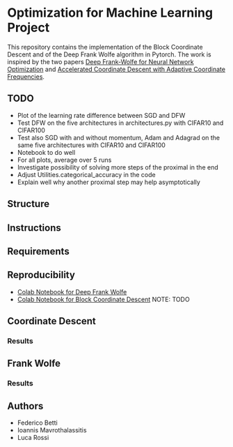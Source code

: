# Optimization for Machine Learning Project
This repository contains the implementation of the Block Coordinate Descent and of the Deep Frank Wolfe algorithm in Pytorch. The work is inspired by the two papers  [Deep Frank-Wolfe for Neural Network Optimization](https://arxiv.org/pdf/1811.07591.pdf) and [Accelerated Coordinate Descent with Adaptive Coordinate Frequencies](http://proceedings.mlr.press/v29/Glasmachers13.pdf).

## TODO
* Plot of the learning rate difference between SGD and DFW
* Test DFW on the five architectures in architectures.py with CIFAR10 and CIFAR100
* Test also SGD with and without momentum, Adam and Adagrad on the same five architectures with CIFAR10 and CIFAR100
* Notebook to do well
* For all plots, average over 5 runs
* Investigate possibility of solving more steps of the proximal in the end
* Adjust Utilities.categorical_accuracy in the code
* Explain well why another proximal step may help asymptotically

## Structure

## Instructions

## Requirements

## Reproducibility
- [Colab Notebook for Deep Frank Wolfe](https://colab.research.google.com/drive/1mpsunyV-11yDXPhZLznryLxJoMx4Zqxd)
- [Colab Notebook for Block Coordinate Descent](https://colab.research.google.com/drive/1mpsunyV-11yDXPhZLznryLxJoMx4Zqxd) NOTE: TODO

## Coordinate Descent

### Results

## Frank Wolfe

### Results

## Authors
- Federico Betti
- Ioannis Mavrothalassitis
- Luca Rossi

